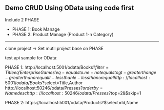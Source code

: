 ## Demo CRUD Using OData using code first

Include 2 PHASE

- PHASE 1: Book Manage
- PHASE 2: Product Manage (Product 1-n Category)

---

clone project -> Set mutil project base on PHASE

test api sample for OData:

PHASE 1: http://localhost:5001/odata/Books?$filter=Title eq 'Enterprise Games'
    eq - equals to.
    ne - not equals to
    gt - greater than
    ge - greater than or equal
    lt - less than
    le - less than or equal
http://localhost:5001/odata/Books?$select=Title,Author
http://localhost:50246/odata/Presses?$orderby=Name desc
http://localhost:50246/odata/Presses?$top=2&$skip=1

PHASE 2: https://localhost:5001/odata/Products?$select=Id,Name
